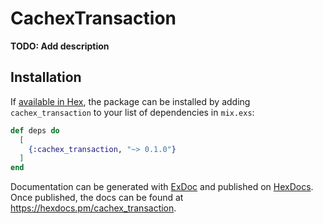# CachexTransaction

**TODO: Add description**

## Installation

If [available in Hex](https://hex.pm/docs/publish), the package can be installed
by adding `cachex_transaction` to your list of dependencies in `mix.exs`:

```elixir
def deps do
  [
    {:cachex_transaction, "~> 0.1.0"}
  ]
end
```

Documentation can be generated with [ExDoc](https://github.com/elixir-lang/ex_doc)
and published on [HexDocs](https://hexdocs.pm). Once published, the docs can
be found at <https://hexdocs.pm/cachex_transaction>.

